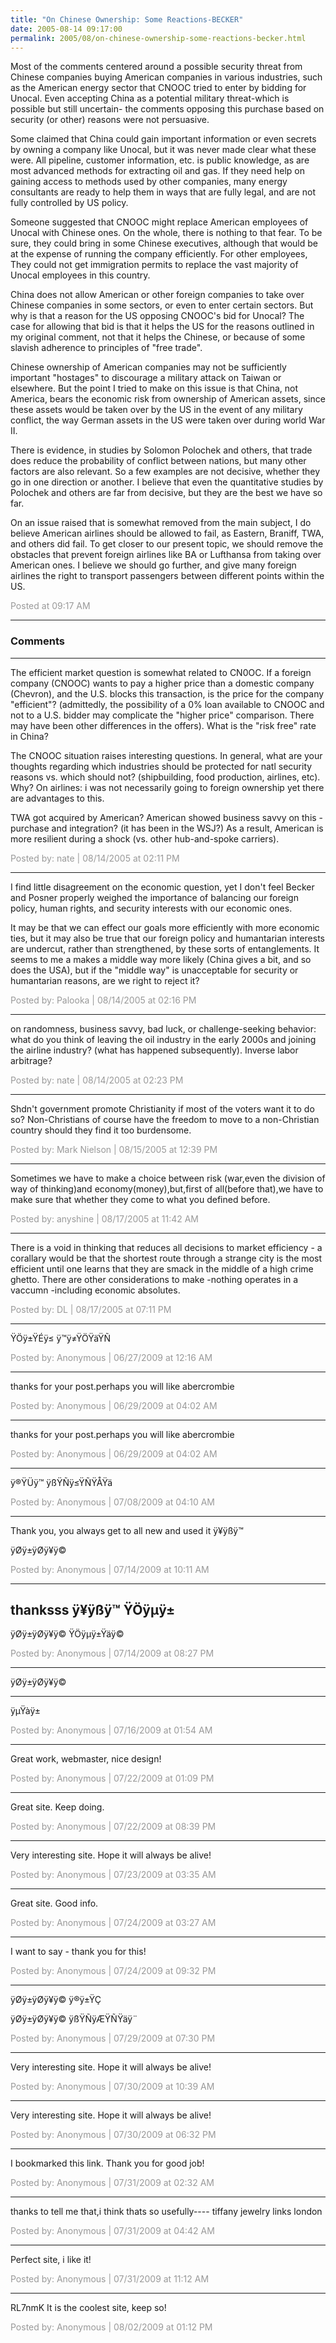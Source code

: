 ```yaml
---
title: "On Chinese Ownership: Some Reactions-BECKER"
date: 2005-08-14 09:17:00
permalink: 2005/08/on-chinese-ownership-some-reactions-becker.html
---
```

Most of the comments centered around a possible security threat from Chinese companies buying American companies in various industries, such as the American energy sector that CNOOC tried to enter by bidding for Unocal. Even accepting China as a potential military threat-which is possible but still uncertain- the comments opposing this purchase based on security (or other) reasons were not persuasive.

Some claimed that China could gain important information or even secrets by owning a company like Unocal, but it was never made clear what these were. All pipeline, customer information, etc. is public knowledge, as are most advanced methods for extracting oil and gas. If they need help on gaining access to methods used by other companies, many energy consultants are ready to help them in ways that are fully legal, and are not fully controlled by US policy.
 
Someone suggested that CNOOC might replace American employees of Unocal with Chinese ones. On the whole, there is nothing to that fear. To be sure, they could bring in some Chinese executives, although that would be at the expense of running the company efficiently. For other employees, They could not get immigration permits to replace the vast majority of Unocal employees in this country.

China does not allow American or other foreign companies to take over Chinese companies in some sectors, or even to enter certain sectors. But why is that a reason for the US opposing CNOOC's bid for Unocal? The case for allowing that bid is that it helps the US for the reasons outlined in my original comment, not that it helps the Chinese, or because of some slavish adherence to principles of "free trade". 

Chinese ownership of American companies may not be sufficiently important "hostages" to discourage a military attack on Taiwan or elsewhere. But the point I tried to make on this issue is that China, not America, bears the economic risk from ownership of American assets, since these assets would be taken over by the US in the event of any military conflict, the way German assets in the US were taken over during world War II.

There is evidence, in studies by Solomon Polochek and others, that trade does reduce the probability of conflict between nations, but many other factors are also relevant. So a few examples are not decisive, whether they go in one direction or another. I believe that even the quantitative studies by Polochek and others are far from decisive, but they are the best we have so far.

On an issue raised that is somewhat removed from the main subject, I do believe American airlines should be allowed to fail, as Eastern,  Braniff, TWA, and others did fail. To get closer to our present topic, we should remove the obstacles that prevent  foreign airlines like BA or Lufthansa from taking over American ones. I believe we should go further, and give many foreign airlines the right to transport passengers between different points within the US.

<span style="color:#999">Posted at 09:17 AM</span>

<!-- more -->

---

### Comments

---


The efficient market question is somewhat related to CN0OC.  If a foreign company (CNOOC) wants to pay a higher price than a domestic company (Chevron), and the U.S. blocks this transaction, is the price for the company "efficient"? (admittedly, the possibility of a 0% loan available to CNOOC and not to a U.S. bidder may complicate the "higher price" comparison.  There may have been other differences in the offers).  What is the "risk free" rate in China?  

The CNOOC situation raises interesting questions.  In general, what are your thoughts regarding which industries should be protected for natl security reasons vs. which should not?  (shipbuilding, food production, airlines, etc).  Why?  On airlines: i was not necessarily going to foreign ownership yet there are advantages to this.  

TWA got acquired by American?  American showed business savvy on this - purchase and integration? (it has been in the WSJ?)  As a result, American is more resilient during a shock (vs. other hub-and-spoke carriers).

<span style="color:#999">Posted by: nate | 08/14/2005 at 02:11 PM</span>

---

I find little disagreement on the economic question, yet I don't feel Becker and Posner properly weighed the importance of balancing our foreign policy, human rights, and security interests with our economic ones.

It may be that we can effect our goals more efficiently with more economic ties, but it may also be true that our foreign policy and humantarian interests are undercut, rather than strengthened, by these sorts of entanglements.  It seems to me a makes a middle way more likely (China gives a bit, and so does the USA), but if the "middle way" is unacceptable for security or humantarian reasons, are we right to reject it?

<span style="color:#999">Posted by: Palooka | 08/14/2005 at 02:16 PM</span>

---


on randomness, business savvy, bad luck, or challenge-seeking behavior: what do you think of leaving the oil industry in the early 2000s and joining the airline industry?  (what has happened subsequently).  Inverse labor arbitrage?

<span style="color:#999">Posted by: nate | 08/14/2005 at 02:23 PM</span>

---

Shdn't government promote Christianity if most of the voters want it to do so?  Non-Christians of course have the freedom to move to a non-Christian country should they find it too burdensome.

<span style="color:#999">Posted by: Mark Nielson | 08/15/2005 at 12:39 PM</span>

---


Sometimes we have to make a choice between risk (war,even the division of way of thinking)and economy(money),but,first of all(before that),we have to make sure that whether they come to what you defined before.

<span style="color:#999">Posted by: anyshine | 08/17/2005 at 11:42 AM</span>

---

There is a void in thinking that reduces all decisions to market efficiency - a corallary would be that the shortest route through a strange city is the most efficient until one learns that they are smack in the middle of a high crime ghetto. There are other considerations to make -nothing operates in a vaccumn -including economic absolutes.

<span style="color:#999">Posted by: DL | 08/17/2005 at 07:11 PM</span>

---

ŸÖÿ±ŸÉÿ≤ ÿ™ÿ≠ŸÖŸäŸÑ

<span style="color:#999">Posted by: Anonymous | 06/27/2009 at 12:16 AM</span>

---

thanks for your post.perhaps you will like abercrombie

<span style="color:#999">Posted by: Anonymous | 06/29/2009 at 04:02 AM</span>

---

thanks for your post.perhaps you will like abercrombie

<span style="color:#999">Posted by: Anonymous | 06/29/2009 at 04:02 AM</span>

---

ÿ®ŸÜÿ™ ÿßŸÑÿ≤ŸÑŸÅŸä

<span style="color:#999">Posted by: Anonymous | 07/08/2009 at 04:10 AM</span>

---

Thank you, you always get to all new and used it 
ÿ¥ÿßÿ™ 

ÿØÿ±ÿØÿ¥ÿ©

<span style="color:#999">Posted by: Anonymous | 07/14/2009 at 10:11 AM</span>

---

thanksss
ÿ¥ÿßÿ™ ŸÖÿµÿ±
--
ÿØÿ±ÿØÿ¥ÿ© ŸÖÿµÿ±Ÿäÿ©

<span style="color:#999">Posted by: Anonymous | 07/14/2009 at 08:27 PM</span>

---

ÿØÿ±ÿØÿ¥ÿ©
___
ÿµŸàÿ±

<span style="color:#999">Posted by: Anonymous | 07/16/2009 at 01:54 AM</span>

---

Great work, webmaster, nice design!

<span style="color:#999">Posted by: Anonymous | 07/22/2009 at 01:09 PM</span>

---

Great site. Keep doing.

<span style="color:#999">Posted by: Anonymous | 07/22/2009 at 08:39 PM</span>

---

Very interesting site. Hope it will always be alive!

<span style="color:#999">Posted by: Anonymous | 07/23/2009 at 03:35 AM</span>

---

Great site. Good info.

<span style="color:#999">Posted by: Anonymous | 07/24/2009 at 03:27 AM</span>

---

I want to say - thank you for this!

<span style="color:#999">Posted by: Anonymous | 07/24/2009 at 09:32 PM</span>

---

ÿØÿ±ÿØÿ¥ÿ© ÿ®ÿ±ŸÇ 


ÿØÿ±ÿØÿ¥ÿ© ÿßŸÑÿÆŸÑŸäÿ¨

<span style="color:#999">Posted by: Anonymous | 07/29/2009 at 07:30 PM</span>

---

Very interesting site. Hope it will always be alive!

<span style="color:#999">Posted by: Anonymous | 07/30/2009 at 10:39 AM</span>

---

Very interesting site. Hope it will always be alive!

<span style="color:#999">Posted by: Anonymous | 07/30/2009 at 06:32 PM</span>

---

I bookmarked this link. Thank you for good job!

<span style="color:#999">Posted by: Anonymous | 07/31/2009 at 02:32 AM</span>

---

thanks to tell me that,i think thats so usefully----
tiffany jewelry 
links london

<span style="color:#999">Posted by: Anonymous | 07/31/2009 at 04:42 AM</span>

---

Perfect site, i like it!

<span style="color:#999">Posted by: Anonymous | 07/31/2009 at 11:12 AM</span>

---

RL7nmK It is the coolest site, keep so!

<span style="color:#999">Posted by: Anonymous | 08/02/2009 at 01:12 PM</span>